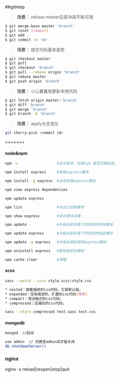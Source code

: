 
##gitHelp

>**场景：** rebase master后若冲突不断可用

```bash
$ git merge-base master 'branch'
$ git reset [commit]
$ git add .
$ git commit -m 'ok'
```


>**场景：** 提交代码基本姿势

```bash
$ git checkout master 
$ git pull
$ git checkout 'branch'
$ git pull --rebase origin 'branch'
$ git rebase master
$ git push origin 'branch'
```


>**场景：** 小心翼翼地更新本地代码

```bash
$ git fetch origin master:'branch'
$ git diff 'branch'
$ git merge 'branch'
$ git branch -d 'branch'
```

>**场景：** apply分支变化

```bash
git cherry-pick <commit id>
```

=======


#### node&npm

```bash
npm -v                  #显示版本，检查npm 是否正确安装。

npm install express     #安装express模块

npm install -g express  #全局安装express模块

npm view express dependencies

npm update express

npm list                #列出已安装模块

npm show express        #显示模块详情

npm update              #升级当前目录下的项目的所有模块

npm update express      #升级当前目录下的项目的指定模块

npm update -g express   #升级全局安装的express模块

npm uninstall express   #删除指定的模块

npm cache clear         #清理
```

#### scss

```bash
sass --watch --scss style.scss:style.css

* nested：嵌套缩进的css代码，它是默认值。
* expanded：没有缩进的、扩展的css代码[常用]
* compact：简洁格式的css代码。
* compressed：压缩后的css代码。

sass --style compressed test.sass test.css
```


#### mongodb

```bash
mongod  //启动

use admin  // 切换至admin后才能关闭
db.shutdownServer() 
```

### nginx

nginx -s reload|reopen|stop|quit
